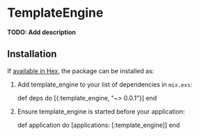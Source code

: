 # TemplateEngine

**TODO: Add description**

## Installation

If [available in Hex](https://hex.pm/docs/publish), the package can be installed as:

  1. Add template_engine to your list of dependencies in `mix.exs`:

        def deps do
          [{:template_engine, "~> 0.0.1"}]
        end

  2. Ensure template_engine is started before your application:

        def application do
          [applications: [:template_engine]]
        end

